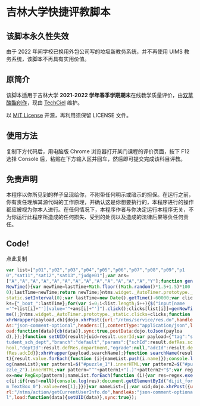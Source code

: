 # 吉林大学快捷评教脚本

## 该脚本永久性失效

由于 2022 年间学校已换用外包公司写的垃圾新教务系统，并不再使用 UIMS 教务系统，该脚本不再具有实用价值。

## 原简介

该脚本适用于吉林大学 **2021-2022 学年春季学期期末**在线教学质量评价，由[双草酸酯](https://0x.mk)[创作](https://0x.mk/?p=166)，现由 [TechCiel](https://ciel.dev) 维护。

以 [MIT License](LICENSE) 开源，再利用须保留 LICENSE 文件。

## 使用方法

复制下方代码后，用电脑版 Chrome 浏览器打开某门课程的评价页面，按下 F12 选择 Console 后，粘贴在下方输入区并回车，然后即可提交完成该科目评教。

## 免责声明

本程序以你所见到的样子呈现给你，不附带任何明示或暗示的担保。在运行之前，你有责任理解其源代码的工作原理，并确认这是你想要执行的，本程序进行的操作都应被视为你本人进行。在任何情况下，本程序作者与你决定运行本程序无关，不为你运行此程序所造成的任何损失、受到的处罚以及造成的法律后果等负任何责任。

## Code!

<a id="copy" class="btn" onclick="navigator.clipboard.writeText(document.getElementsByTagName('code')[0].innerText)">点此复制</a>

<style>code { word-break: break-all !important; white-space: pre-wrap !important; }</style>

```js
var list=["p01","p02","p03","p04","p05","p06","p07","p08","p09","p10","sat11","sat12","sat13","judge01"];var ans=["A","A","A","A","A","A","A","A","A","A","A","A","A","Y"];function genNewTime(){var newTime=lastTime+Math.floor((Math.random()*1.5+1.5)*1000);lastTime=newTime;return newTime;}ntms.widget._AutoTimer.prototype._static.setInterval(0);var lastTime=new Date().getTime()-60000;var clicks={"_boot_":lastTime};for(var i=0;i<list.length;i++){$("input[name='"+list[i]+"'][value='"+ans[i]+"']").click();clicks[list[i]]=genNewTime();}ntms.widget._AutoTimer.prototype._static.clicks=clicks;function xhrWrapper(payload,cb){dojo.xhrPost({url:"/ntms/service/res.do",handleAs:"json-comment-optional",headers:[],contentType:"application/json",load:function(data){cb(data)},sync:true,postData:dojo.toJson(payload),});}function setUID(result){uid=result.userId;var payload={"tag":"student_sch_dept","branch":"default","params":{"schId":result.defRes.school,"deptId":result.defRes.department,"egrade":null,"adcId":result.defRes.adcId}};xhrWrapper(payload,searchName);}function searchName(result){result.value.forEach(function (i){nameList.push(i.name)});console.log(nameList);var pattern1=$("#puzzle_1").innerHTML;var pattern2=$("#puzzle_2").innerHTML;var pattern="^"+pattern1+"(.)"+pattern2+"$";var regex=new RegExp(pattern);nameList.forEach(function (i){var res=regex.exec(i);if(res!=null){console.log(res);document.getElementById("dijit_form_TextBox_0").value=res[1];}})}var nameList=[];var uid;dojo.xhrPost({url:"/ntms/action/getCurrentUserInfo.do",handleAs:"json-comment-optional",load:function(data){setUID(data)},sync:true});
```
